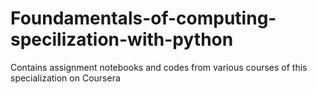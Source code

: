 # Foundamentals-of-computing-specilization-with-python
Contains assignment notebooks and codes from various courses of this specialization on Coursera
